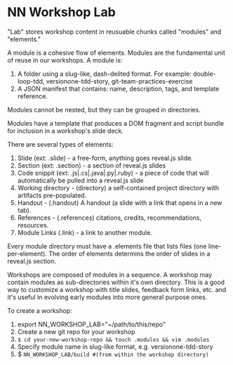 # NN Workshop Lab

"Lab" stores workshop content in reusuable chunks called "modules" and "elements."

A module is a cohesive flow of elements. Modules are the fundamental unit of reuse in
our workshops. A module is:

1. A folder using a slug-like, dash-delited format. For example: double-loop-tdd,
  versionone-tdd-story, git-team-practices-exercise
2. A JSON manifest that contains: name, description, tags, and template reference.

Modules cannot be nested, but they can be grouped in directories.

Modules have a template that produces a DOM fragment and script bundle for inclusion
in a workshop's slide deck.

There are several types of elements:

1. Slide (ext: .slide) - a free-form, anything goes reveal.js slide.
1. Section (ext: .section) - a section of reveal.js slides
1. Code snippit (ext: .js|.cs|.java|.py|.ruby) - a piece of code that will automatically be pulled into a reveal.js slide
1. Working directory - (directory) a self-contained project directory with artifacts pre-populated.
1. Handout - (.handout) A handout (a slide with a link that opens in a new tab).
1. References - (.references) citations, credits, recommendations, resources.
1. Module Links (.link) - a link to another module.

Every module directory must have a .elements file that lists files (one line-per-element).
The order of elements determins the order of slides in a reveal.js section.

Workshops are composed of modules in a sequence. A workshop may contain modules as sub-directories
within it's own directory. This is a good way to customize a workshop with title slides, feedback
form links, etc. and it's useful in evolving early modules into more general purpose ones.

To create a workshop:

1. export NN_WORKSHOP_LAB="~/path/to/this/repo"
1. Create a new git repo for your workshop
1. `$ cd your-new-workshop-repo && touch .modules && vim .modules`
1. Specify module name in slug-like format, e.g. versionone-tdd-story
1. $ `NN_WORKSHOP_LAB/build #(from within the workshop directory)`

